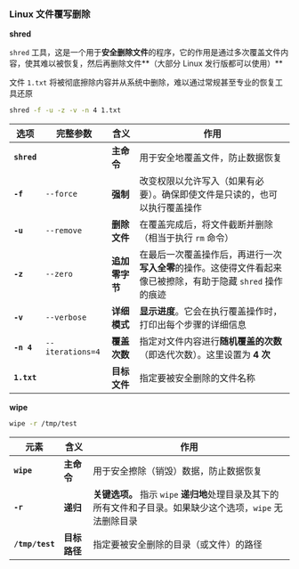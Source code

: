 ### Linux 文件覆写删除

**shred**

`shred` 工具，这是一个用于**安全删除文件**的程序，它的作用是通过多次覆盖文件内容，使其难以被恢复，然后再删除文件**（大部分 Linux 发行版都可以使用）**

文件 `1.txt` 将被彻底擦除内容并从系统中删除，难以通过常规甚至专业的恢复工具还原

```cmd
shred -f -u -z -v -n 4 1.txt
```

| 选项        | 完整参数         | 含义           | 作用                                                         |
| ----------- | ---------------- | -------------- | ------------------------------------------------------------ |
| **`shred`** |                  | **主命令**     | 用于安全地覆盖文件，防止数据恢复                             |
| **`-f`**    | `--force`        | **强制**       | 改变权限以允许写入（如果有必要）。确保即使文件是只读的，也可以执行覆盖操作 |
| **`-u`**    | `--remove`       | **删除文件**   | 在覆盖完成后，将文件截断并删除（相当于执行 `rm` 命令）       |
| **`-z`**    | `--zero`         | **追加零字节** | 在最后一次覆盖操作后，再进行一次**写入全零**的操作。这使得文件看起来像已被擦除，有助于隐藏 `shred` 操作的痕迹 |
| **`-v`**    | `--verbose`      | **详细模式**   | **显示进度**。它会在执行覆盖操作时，打印出每个步骤的详细信息 |
| **`-n 4`**  | `--iterations=4` | **覆盖次数**   | 指定对文件内容进行**随机覆盖的次数**（即迭代次数）。这里设置为 **4 次** |
| **`1.txt`** |                  | **目标文件**   | 指定要被安全删除的文件名称                                   |

**wipe**

```sh
wipe -r /tmp/test
```

| 元素            | 含义         | 作用                                                         |
| --------------- | ------------ | ------------------------------------------------------------ |
| **`wipe`**      | **主命令**   | 用于安全擦除（销毁）数据，防止数据恢复                       |
| **`-r`**        | **递归**     | **关键选项。** 指示 `wipe` **递归地**处理目录及其下的所有文件和子目录。如果缺少这个选项，`wipe` 无法删除目录 |
| **`/tmp/test`** | **目标路径** | 指定要被安全删除的目录（或文件）的路径                       |